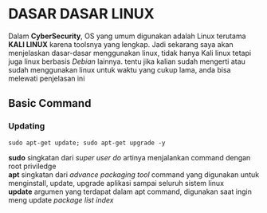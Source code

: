 # DASAR DASAR LINUX

Dalam **CyberSecurity**, OS yang umum digunakan adalah Linux terutama **KALI LINUX** karena toolsnya yang lengkap. Jadi sekarang saya akan menjelaskan dasar-dasar menggunakan linux, tidak hanya Kali linux tetapi juga linux berbasis *Debian* lainnya.
tentu jika kalian sudah mengerti atau sudah menggunakan linux untuk waktu yang cukup lama, anda bisa melewati penjelasan ini

## Basic Command 

### Updating 
```
sudo apt-get update; sudo apt-get upgrade -y
```
**sudo** singkatan dari _super user do_ artinya menjalankan command dengan root priviledge <br />
**apt** singkatan dari _advance packaging tool_ command yang digunakan untuk menginstall, update, upgrade aplikasi sampai seluruh sistem linux<br />
**update** argumen yang terdapat dalam apt command, digunakan saat ingin meng update _package list index_<br />
